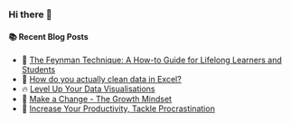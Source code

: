 ### Hi there 👋

#### :books: Recent Blog Posts
<!-- BLOGPOSTS:START -->
 - 💫 [The Feynman Technique: A How-to Guide for Lifelong Learners and Students](https://fullstackprocrastinator.hashnode.dev/the-feynman-technique-a-how-to-guide-for-lifelong-learners-and-students)
 - 💯 [How do you actually clean data in Excel?](https://fullstackprocrastinator.hashnode.dev/how-do-you-actually-clean-data-in-excel)
 - 🔥 [Level Up Your Data Visualisations](https://fullstackprocrastinator.hashnode.dev/level-up-your-data-visualisations)
 - 🚀 [Make a Change - The Growth Mindset](https://fullstackprocrastinator.hashnode.dev/make-a-change-the-growth-mindset)
 - 🌮 [Increase Your Productivity, Tackle Procrastination](https://fullstackprocrastinator.hashnode.dev/increase-your-productivity-tackle-procrastination)<!-- BLOGPOSTS:END -->

<!--
**fullstackprocrastinator/fullstackprocrastinator** is a ✨ _special_ ✨ repository because its `README.md` (this file) appears on your GitHub profile.

Here are some ideas to get you started:

- 🔭 I’m currently working on ...
- 🌱 I’m currently learning ...
- 👯 I’m looking to collaborate on ...
- 🤔 I’m looking for help with ...
- 💬 Ask me about ...
- 📫 How to reach me: ...
- 😄 Pronouns: ...
- ⚡ Fun fact: ...
-->
